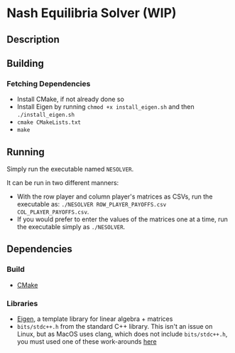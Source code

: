 # Nash Equilibria Solver (WIP)

## Description

## Building
### Fetching Dependencies
- Install CMake, if not already done so
- Install Eigen by running `chmod +x install_eigen.sh` and then `./install_eigen.sh`
- `cmake CMakeLists.txt`
- `make`

## Running
Simply run the executable named `NESOLVER`.

It can be run in two different manners:
- With the row player and column player's matrices as CSVs, run the executable as: `./NESOLVER ROW_PLAYER_PAYOFFS.csv COL_PLAYER_PAYOFFS.csv`.
- If you would prefer to enter the values of the matrices one at a time, run the executable simply as `./NESOLVER`.

## Dependencies
### Build
- [CMake](https://cmake.org/)

### Libraries
- [Eigen](https://github.com/libigl/eigen), a template library for linear algebra + matrices
- `bits/stdc++.h` from the standard C++ library. This isn't an issue on Linux, but as MacOS uses clang, which does not include `bits/stdc++.h`, you must used one of these work-arounds [here](https://stackoverflow.com/questions/28994148/how-can-i-include-bits-stdc-in-xcode)
